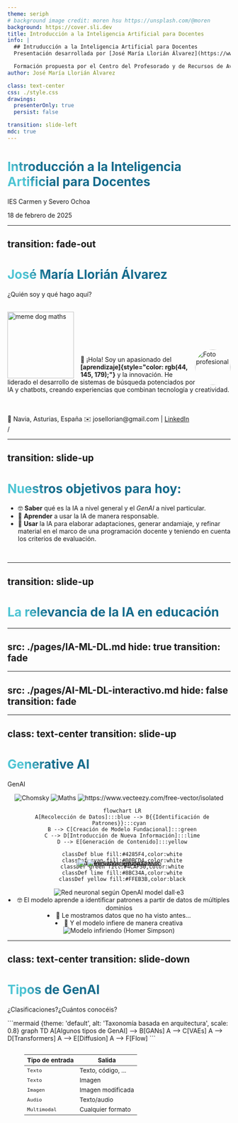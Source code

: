 ```yaml
---
theme: seriph
# background image credit: moren hsu https://unsplash.com/@moren
background: https://cover.sli.dev
title: Introducción a la Inteligencia Artificial para Docentes
info: |
  ## Intruducción a la Inteligencia Artificial para Docentes
  Presentación desarrollada por [José María Llorián Álvarez](https://www.linkedin.com/in/llorian) para la formación en IA impartida en el IES Carmen y Severo Ochoa el 18 del 2 de 2025.

  Formación propuesta por el Centro del Profesorado y de Recursos de Avilés — Occidente.
author: José María Llorián Álvarez

class: text-center
css: ./style.css
drawings:
  presenterOnly: true
  persist: false

transition: slide-left
mdc: true
---
```


# Introducción a la Inteligencia Artificial para Docentes

IES Carmen y Severo Ochoa

18 de febrero de 2025

<!-- Dar las gracias a todos los participantes por unirse.
# Antes de comenzar:

  - ¿Han traído sus portátiles?
  - Que los enciendan ya que los vamos a usar
  - No se preocupen por tomar notas que les voy a pasar todos los materiales.
 -->
---
transition: fade-out
---

# José María Llorián Álvarez

¿Quién soy y qué hago aquí?

<br>
<img border="rounded" src="https://media1.tenor.com/m/4ho5rKl9UtYAAAAd/dog-doggo.gif" alt="meme dog maths" style="width: 150px; float: left; margin-right: 15px;">
<br>
<br>
<br>
<br>
<br>

<div v-click> <img src="./recursos/foto-profesional.jpg" alt="Foto profesional" style="border-radius: 75%; width: 80px; float: right;"> </div>


👋 ¡Hola! Soy un apasionado del **[aprendizaje]{style="color: rgb(44, 145, 179);"}** y la innovación.
He liderado el desarrollo de sistemas de búsqueda potenciados por IA y chatbots, creando experiencias que combinan tecnología y <span v-mark.circle.orange>creatividad.</span>

<br>
<br>
<div v-click="3">
  📍 Navia, Asturias, España  
  ✉️ josellorian@gmail.com | <a href="https://www.linkedin.com/in/llorian">LinkedIn</a>
</div>

<div class="slide-counter">
  <SlideCurrentNo />/<SlidesTotal />
</div>

---
transition: slide-up
---

# Nuestros objetivos para hoy:

<ul>
  <li v-click="1">🤓 <span v-mark.red="4"><b>Saber</b></span> qué es la IA a nivel general y el <i>GenAI</i> a nivel particular.</li>
  <li v-click="2">🧠 <span v-mark.red="5"><b>Aprender</b></span> a usar la IA de manera responsable.</li>
  <li v-click="3">🤖 <span v-mark.red="6"><b>Usar</b></span> la IA para elaborar adaptaciones, generar andamiaje, y refinar material en el marco de una programación docente y teniendo en cuenta los criterios de evaluación.</li>
</ul>
<br>

<style>
h1 {
  background-color: #2B90B6;
  background-image: linear-gradient(45deg, #4EC5D4 10%, #146b8c 20%);
  background-size: 100%;
  -webkit-background-clip: text;
  -moz-background-clip: text;
  -webkit-text-fill-color: transparent;
  -moz-text-fill-color: transparent;
}
</style>

---
transition: slide-up
---

# La relevancia de la IA en educación


<img
  v-click="[1,2]"
  src="./recursos/aprendizaje-personalizado.svg"
  alt="Aprendizaje personalizado"
  class="overlay-item"
/>
<img
  v-click="[2,3]"
  src="./recursos/automatizacion-tareas.svg"
  alt="Automatización de tareas"
  class="overlay-item"
/>
<img
  v-click="3"
  src="./recursos/inclusion-educativa.svg"
  alt="Inclusión educativa"
  class="overlay-item"
/>


<style>

.overlay-item {
  position: fixed;
  top: 50%;
  left: 50%;
  transform-origin: center;
  transform: translate(-50%, -50%);
  max-width: 90%;
  max-height: 80%;
  object-fit: contain;
  opacity: 0.9;
  transition: transform 0.3s ease, opacity 0.3s ease;
}

.overlay-item:hover {
  transform: translate(-50%, -50%) scale(1.1);
  opacity: 1;
}

.slidev-vclick-target {
  transition: all 800ms ease;
}

.slidev-vcklick-hidden {
  opacity: 0;
  transform: scale(0.8);
  pointer-events: none;
}

h1 {
  background-color: #2B90B6;
  background-image: linear-gradient(45deg, #4EC5D4 10%, #146b8c 20%);
  background-size: 100%;
  -webkit-background-clip: text;
  -moz-background-clip: text;
  -webkit-text-fill-color: transparent;
}

.slidev-layout {
  background-color: #121212 !important;
  color: #ffffff !important;
}
</style>

<!--
Esta slide muestra las ventajas del uso de la IA en educación.
Pero de todo tipo de IA, como se verá más adelante, esta formación se enfoca en el uso de IA generativa.

- Aprendizaje personalizado: La IA puede adaptar el contenido y el ritmo de aprendizaje a las necesidades
  individuales de cada estudiante, lo que permite una educación más personalizada y efectiva. Más adelante, 
  veremos cómo podemos construir andamiaje para apoyar a nuestros alumnado de manera personalizada.

- Automatización de tareas: La IA puede ayudar a los docentes a automatizar tareas administrativas y repetitivas,
  como la corrección de exámenes o la gestión de horarios, lo que les permite centrarse en la enseñanza y el 
  aprendizaje. Más adelante veremos cómo podemos usar la IA para generar materiales educativos.

- Inclusión educativa: La IA puede facilitar la inclusión de estudiantes con necesidades especiales al ofrecer
  herramientas y recursos adaptados a sus necesidades. Más adelante veremos cómo podemos usar la IA para 
  generar materiales educativos adaptados a la diversidad del alumnado.

El contenido de esta slide y la descripción para el presentador que la acompañan ha sido generado al 100% por IA.
-->

---
src: ./pages/IA-ML-DL.md
hide: true
transition: fade
---
---
src: ./pages/AI-ML-DL-interactivo.md
hide: false
transition: fade
---
---
class: text-center
transition: slide-up
---

# Generative AI
GenAI

<div class="grid grid-rows-3 gap-4 items-center">

  <!-- Fila superior: Imágenes encima de "Datos diversos" -->
  <div v-click="1" class="flex justify-center space-x-4">
    <img src="./recursos/Chomsky.png" class="h-20 absolute translate-x-[45px]" style="top:28%; left:2%;" alt="Chomsky" />
    <img src="./recursos/euclidean-vector.jpg" class="h-20 absolute translate-x-[45px]" style="top:25%; left:10%;" alt="Maths" />
    <img src="./recursos/vecteezy-science.jpg" class="h-20 absolute translate-x-[45px]" style="top:10%; left:5%;" alt="https://www.vecteezy.com/free-vector/isolated" />
  </div>

  <!-- Fila central: Diagrama Mermaid -->

```mermaid {theme: 'default', alt: 'Construcción de Modelo Fundacional', scale: 0.60}
  flowchart LR
  A[Recolección de Datos]:::blue --> B{{Identificación de Patrones}}:::cyan
  B --> C[Creación de Modelo Fundacional]:::green
  C --> D[Introducción de Nueva Información]:::lime
  D --> E[Generación de Contenido]:::yellow

  classDef blue fill:#4285F4,color:white
  classDef cyan fill:#00BCD4,color:white
  classDef green fill:#4CAF50,color:white
  classDef lime fill:#8BC34A,color:white
  classDef yellow fill:#FFEB3B,color:black
```

  <!-- Fila inferior: Imágenes debajo del diagrama -->
  <div class="flex justify-center space-x-4">
    <div class="absolute" v-click=[2,3]>
      <img src="./recursos/neural-dall·e3.png" class="h-30" alt="Red neuronal según OpenAI model dall·e3"/>
    </div>
    <div text-align="left" v-click="3">
      <li>🤓
      El modelo aprende a <span v-mark.red="4">identificar patrones</span> a partir de datos de múltiples dominios
      </li>
      <li>🧐
      Le mostramos datos que no ha visto antes...
      </li>
      <li>🤖
      Y el modelo <span v-mark.circle.orange="5">infiere</span> de manera creativa
      </li>
    </div>
    <img
      v-click="5"
      class="absolute -right-10 w-40"
      src="./recursos/homer-triangulo.png"
      alt="Modelo infiriendo (Homer Simpson)"
    />
  </div>
</div>

<style>
.grid {
  text-align: center;
}
img {
  transition: transform 0.3s ease;
}
img:hover {
  transform: scale(1.1);
}
:deep(.mermaid rect) {
  fill: #F0F4F8;
  stroke: #1E3A8A;
  transition: all 0.3s ease;
}

:deep(.mermaid-node-active) {
  filter: drop-shadow(0 0 8px #3B82F6);
}
</style>

<!--
Un modelo de IA generativa es el producto de un proceso de entrenamiento en el que se le ha enseñado a un modelo a generar contenido nuevo, como texto,
imágenes o música, a partir de patrones aprendidos en datos existentes. Estos modelos son capaces de crear **contenido original y creativo**, lo que los
hace útiles en una variedad de aplicaciones, desde la generación de arte hasta la escritura automática.

Flujo:
1. gran cantidad de datos diversos
2. deep learning
3. Modelo Fundacional (sabe de linguística, arquitectura, código, matemáticas...) – esto es una simplificación, podría ser un modelo de IA generativa entrenado en un dominio específico.
4. Generación de contenido nuevo (texto, imágenes, música, etc.) a partir de patrones aprendidos en los datos (su manera de pensar) y nueva información (ventana de contexto).

Al final, un FM, es un modelo de IA generativa que tiene multiples sombreros y maneras de pensar.
-->
---
class: text-center
transition: slide-down
---

# Tipos de GenAI

¿Clasificaciones?¿Cuántos conocéis?

<div v-click>
```mermaid {theme: 'default', alt: 'Taxonomía basada en arquitectura', scale: 0.8}
graph TD
A[Algunos tipos de GenAI] --> B[GANs]
A --> C[VAEs]
A --> D[Transformers]
A --> E[Diffusion]
A --> F[Flow]
```
</div>

<div class="text-sm" style="scale:0.85">

| <div v-click class="text-center">**Tipo de entrada**</div>   | <div v-click class="text-center">**Salida**</div>             |
| ---------------------------------------- | ----------------------------------------- |
| <kbd v-click="3">Texto</kbd>             | <div v-click="3">Texto, código, ...</div> |
| <kbd v-click="3">Texto</kbd>             | <div v-click="3">Imagen</div>             |
| <kbd v-click="4">Imagen</kbd>            | <div v-click="4">Imagen modificada</div>  |
| <kbd v-click="5">Audio</kbd>             | <div v-click="5">Texto/audio</div>        |
| <kbd v-click="6">Multimodal</kbd>        | <div v-click="6">Cualquier formato</div>  |

</div>
<!--
Hay múltiples taxonomías.

La primera que mostramos es en base a su arquitectura, y la segunda es dependiendo del tipo de entrada y salida.

- Generative Adversarial Networks -> Dos sistemas rivales, uno genera contenido y otro lo evalúa para detectar si es real o artificial. Ej: Artista y crítico de arte.
- Variational Autoencoders -> Comprinen información y la regeneran con variaciones. Ej: Resumen de docuemntos.
- Diffusion -> De imagen borrosa a resultado nítido (o viceversa).
- Flow -> transformaciones reversibles desde números aleatorios.
- Faltan muchos tipos más: Autorregresivos, energéticos, y claro, híbridos.
-->

---
src: ./pages/context-window.md
hide: false
transition: fade in
---
---
src: ./pages/glosario.md
transition: slide-left
---
